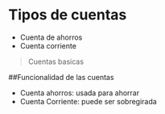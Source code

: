 # Tipos de cuentas

- Cuenta de ahorros
- Cuenta corriente

>Cuentas basicas

##Funcionalidad de las cuentas

- Cuenta ahorros: usada para ahorrar
- Cuenta Corriente: puede ser sobregirada

